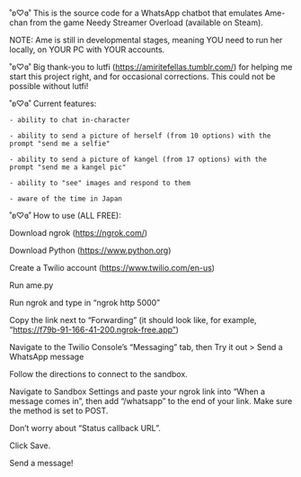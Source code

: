 
˚ʚ♡ɞ˚  This is the source code for a WhatsApp chatbot that emulates Ame-chan from the game Needy Streamer Overload (available on Steam). 

NOTE: Ame is still in developmental stages, meaning YOU need to run her locally, on YOUR PC with YOUR accounts.
			
˚ʚ♡ɞ˚  Big thank-you to lutfi (https://amiritefellas.tumblr.com/) for helping me start this project right, and for occasional corrections. This could not be possible without lutfi!

˚ʚ♡ɞ˚  Current features:

    - ability to chat in-character

    - ability to send a picture of herself (from 10 options) with the prompt "send me a selfie"

    - ability to send a picture of kangel (from 17 options) with the prompt "send me a kangel pic"

    - ability to "see" images and respond to them

    - aware of the time in Japan

˚ʚ♡ɞ˚ How to use (ALL FREE): 

Download ngrok (https://ngrok.com/) 

Download Python (https://www.python.org) 

Create a Twilio account (https://www.twilio.com/en-us) 

Run ame.py

Run ngrok and type in “ngrok http 5000”

Copy the link next to “Forwarding” (it should look like, for example, “https://f79b-91-166-41-200.ngrok-free.app”)

Navigate to the Twilio Console’s “Messaging” tab, then Try it out > Send a WhatsApp message

Follow the directions to connect to the sandbox.

Navigate to Sandbox Settings and paste your ngrok link into “When a message comes in”, then add “/whatsapp” to the end of your link. Make sure the method is set to POST. 

Don’t worry about “Status callback URL”.

Click Save.

Send a message!
